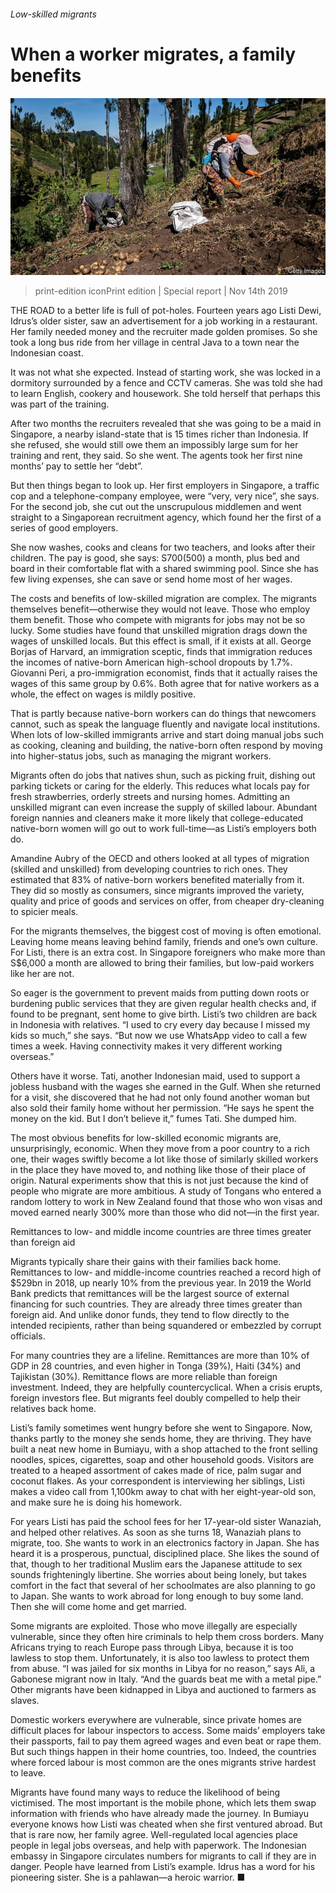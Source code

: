 ###### Low-skilled migrants

# When a worker migrates, a family benefits 

![image](images/20191116_SRP043_0.jpg) 

> print-edition iconPrint edition | Special report | Nov 14th 2019 

THE ROAD to a better life is full of pot-holes. Fourteen years ago Listi Dewi, Idrus’s older sister, saw an advertisement for a job working in a restaurant. Her family needed money and the recruiter made golden promises. So she took a long bus ride from her village in central Java to a town near the Indonesian coast. 

It was not what she expected. Instead of starting work, she was locked in a dormitory surrounded by a fence and CCTV cameras. She was told she had to learn English, cookery and housework. She told herself that perhaps this was part of the training. 

After two months the recruiters revealed that she was going to be a maid in Singapore, a nearby island-state that is 15 times richer than Indonesia. If she refused, she would still owe them an impossibly large sum for her training and rent, they said. So she went. The agents took her first nine months’ pay to settle her “debt”. 

But then things began to look up. Her first employers in Singapore, a traffic cop and a telephone-company employee, were “very, very nice”, she says. For the second job, she cut out the unscrupulous middlemen and went straight to a Singaporean recruitment agency, which found her the first of a series of good employers. 

She now washes, cooks and cleans for two teachers, and looks after their children. The pay is good, she says: S$700 ($500) a month, plus bed and board in their comfortable flat with a shared swimming pool. Since she has few living expenses, she can save or send home most of her wages. 

The costs and benefits of low-skilled migration are complex. The migrants themselves benefit—otherwise they would not leave. Those who employ them benefit. Those who compete with migrants for jobs may not be so lucky. Some studies have found that unskilled migration drags down the wages of unskilled locals. But this effect is small, if it exists at all. George Borjas of Harvard, an immigration sceptic, finds that immigration reduces the incomes of native-born American high-school dropouts by 1.7%. Giovanni Peri, a pro-immigration economist, finds that it actually raises the wages of this same group by 0.6%. Both agree that for native workers as a whole, the effect on wages is mildly positive. 

That is partly because native-born workers can do things that newcomers cannot, such as speak the language fluently and navigate local institutions. When lots of low-skilled immigrants arrive and start doing manual jobs such as cooking, cleaning and building, the native-born often respond by moving into higher-status jobs, such as managing the migrant workers. 

Migrants often do jobs that natives shun, such as picking fruit, dishing out parking tickets or caring for the elderly. This reduces what locals pay for fresh strawberries, orderly streets and nursing homes. Admitting an unskilled migrant can even increase the supply of skilled labour. Abundant foreign nannies and cleaners make it more likely that college-educated native-born women will go out to work full-time—as Listi’s employers both do. 

Amandine Aubry of the OECD and others looked at all types of migration (skilled and unskilled) from developing countries to rich ones. They estimated that 83% of native-born workers benefited materially from it. They did so mostly as consumers, since migrants improved the variety, quality and price of goods and services on offer, from cheaper dry-cleaning to spicier meals. 

For the migrants themselves, the biggest cost of moving is often emotional. Leaving home means leaving behind family, friends and one’s own culture. For Listi, there is an extra cost. In Singapore foreigners who make more than S$6,000 a month are allowed to bring their families, but low-paid workers like her are not. 

So eager is the government to prevent maids from putting down roots or burdening public services that they are given regular health checks and, if found to be pregnant, sent home to give birth. Listi’s two children are back in Indonesia with relatives. “I used to cry every day because I missed my kids so much,” she says. “But now we use WhatsApp video to call a few times a week. Having connectivity makes it very different working overseas.” 

Others have it worse. Tati, another Indonesian maid, used to support a jobless husband with the wages she earned in the Gulf. When she returned for a visit, she discovered that he had not only found another woman but also sold their family home without her permission. “He says he spent the money on the kid. But I don’t believe it,” fumes Tati. She dumped him. 

The most obvious benefits for low-skilled economic migrants are, unsurprisingly, economic. When they move from a poor country to a rich one, their wages swiftly become a lot like those of similarly skilled workers in the place they have moved to, and nothing like those of their place of origin. Natural experiments show that this is not just because the kind of people who migrate are more ambitious. A study of Tongans who entered a random lottery to work in New Zealand found that those who won visas and moved earned nearly 300% more than those who did not—in the first year. 

Remittances to low- and middle income countries are three times greater than foreign aid 

Migrants typically share their gains with their families back home. Remittances to low- and middle-income countries reached a record high of $529bn in 2018, up nearly 10% from the previous year. In 2019 the World Bank predicts that remittances will be the largest source of external financing for such countries. They are already three times greater than foreign aid. And unlike donor funds, they tend to flow directly to the intended recipients, rather than being squandered or embezzled by corrupt officials. 

For many countries they are a lifeline. Remittances are more than 10% of GDP in 28 countries, and even higher in Tonga (39%), Haiti (34%) and Tajikistan (30%). Remittance flows are more reliable than foreign investment. Indeed, they are helpfully countercyclical. When a crisis erupts, foreign investors flee. But migrants feel doubly compelled to help their relatives back home. 

Listi’s family sometimes went hungry before she went to Singapore. Now, thanks partly to the money she sends home, they are thriving. They have built a neat new home in Bumiayu, with a shop attached to the front selling noodles, spices, cigarettes, soap and other household goods. Visitors are treated to a heaped assortment of cakes made of rice, palm sugar and coconut flakes. As your correspondent is interviewing her siblings, Listi makes a video call from 1,100km away to chat with her eight-year-old son, and make sure he is doing his homework. 

For years Listi has paid the school fees for her 17-year-old sister Wanaziah, and helped other relatives. As soon as she turns 18, Wanaziah plans to migrate, too. She wants to work in an electronics factory in Japan. She has heard it is a prosperous, punctual, disciplined place. She likes the sound of that, though to her traditional Muslim ears the Japanese attitude to sex sounds frighteningly libertine. She worries about being lonely, but takes comfort in the fact that several of her schoolmates are also planning to go to Japan. She wants to work abroad for long enough to buy some land. Then she will come home and get married. 

Some migrants are exploited. Those who move illegally are especially vulnerable, since they often hire criminals to help them cross borders. Many Africans trying to reach Europe pass through Libya, because it is too lawless to stop them. Unfortunately, it is also too lawless to protect them from abuse. “I was jailed for six months in Libya for no reason,” says Ali, a Gabonese migrant now in Italy. “And the guards beat me with a metal pipe.” Other migrants have been kidnapped in Libya and auctioned to farmers as slaves. 

Domestic workers everywhere are vulnerable, since private homes are difficult places for labour inspectors to access. Some maids’ employers take their passports, fail to pay them agreed wages and even beat or rape them. But such things happen in their home countries, too. Indeed, the countries where forced labour is most common are the ones migrants strive hardest to leave. 

Migrants have found many ways to reduce the likelihood of being victimised. The most important is the mobile phone, which lets them swap information with friends who have already made the journey. In Bumiayu everyone knows how Listi was cheated when she first ventured abroad. But that is rare now, her family agree. Well-regulated local agencies place people in legal jobs overseas, and help with paperwork. The Indonesian embassy in Singapore circulates numbers for migrants to call if they are in danger. People have learned from Listi’s example. Idrus has a word for his pioneering sister. She is a pahlawan—a heroic warrior. ■ 


